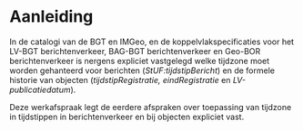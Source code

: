 Aanleiding
==========

In de catalogi van de BGT en IMGeo, en de koppelvlakspecificaties voor het
LV-BGT berichtenverkeer, BAG-BGT berichtenverkeer en Geo-BOR berichtenverkeer is
nergens expliciet vastgelegd welke tijdzone moet worden gehanteerd voor
berichten (*StUF:tijdstipBericht*) en de formele historie van objecten
(*tijdstipRegistratie, eindRegistratie* en *LV-publicatiedatum*).

Deze werkafspraak legt de eerdere afspraken over toepassing van tijdzone in tijdstippen in
berichtenverkeer en bij objecten expliciet vast.
